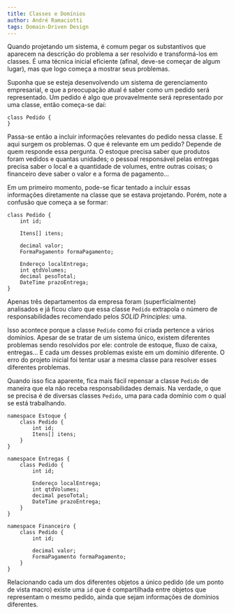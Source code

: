 ```yaml
---
title: Classes e Domínios
author: André Ramaciotti
tags: Domain-Driven Design
---
```


Quando projetando um sistema, é comum pegar os substantivos que aparecem na descrição do problema a ser resolvido e transformá-los em classes. É uma técnica inicial eficiente (afinal, deve-se começar de algum lugar), mas que logo começa a mostrar seus problemas.

Suponha que se esteja desenvolvendo um sistema de gerenciamento empresarial, e que a preocupação atual é saber como um pedido será representado. Um pedido é algo que provavelmente será representado por uma classe, então começa-se daí:

~~~~{.Cs}
class Pedido {
}
~~~~

Passa-se então a incluir informações relevantes do pedido nessa classe. E aqui surgem os problemas. O que é relevante em um pedido? Depende de quem responde essa pergunta. O estoque precisa saber que produtos foram vedidos e quantas unidades; o pessoal responsável pelas entregas precisa saber o local e a quantidade de volumes, entre outras coisas; o financeiro deve saber o valor e a forma de pagamento...

Em um primeiro momento, pode-se ficar tentado a incluir essas informações diretamente na classe que se estava projetando. Porém, note a confusão que começa a se formar:

~~~~{.Cs}
class Pedido {
    int id;

    Itens[] itens;

    decimal valor;
    FormaPagamento formaPagamento;

    Endereço localEntrega;
    int qtdVolumes;
    decimal pesoTotal;
    DateTime prazoEntrega;
}
~~~~

Apenas três departamentos da empresa foram (superficialmente) analisados e já ficou claro que essa classe `Pedido` extrapola o número de responsabilidades recomendado pelos *SOLID Principles:* uma.

Isso acontece porque a classe `Pedido` como foi criada pertence a vários domínios. Apesar de se tratar de um sistema único, existem diferentes problemas sendo resolvidos por ele: controle de estoque, fluxo de caixa, entregas... E cada um desses problemas existe em um domínio diferente. O erro do projeto inicial foi tentar usar a mesma classe para resolver esses diferentes problemas.

Quando isso fica aparente, fica mais fácil repensar a classe `Pedido` de maneira que ela não receba responsabilidades demais. Na verdade, o que se precisa é de diversas classes `Pedido`, uma para cada domínio com o qual se está trabalhando.

~~~~{.Cs}
namespace Estoque {
    class Pedido {
        int id;
        Itens[] itens;
    }
}

namespace Entregas {
    class Pedido {
        int id;

        Endereço localEntrega;
        int qtdVolumes;
        decimal pesoTotal;
        DateTime prazoEntrega;
    }
}

namespace Financeiro {
    class Pedido {
        int id;

        decimal valor;
        FormaPagamento formaPagamento;
    }
}
~~~~

Relacionando cada um dos diferentes objetos a único pedido (de um ponto de vista macro) existe uma `id` que é compartilhada entre objetos que representam o mesmo pedido, ainda que sejam informações de domínios diferentes.
